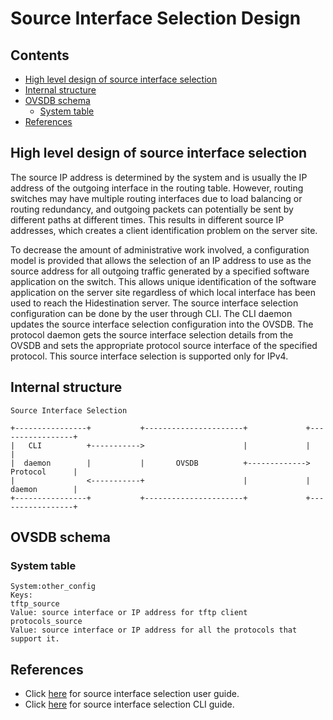 # Source Interface Selection Design

## Contents
   - [High level design of source interface selection](#high-level-design-of-source-interface-selection)
   - [Internal structure](#internal-structure)
   - [OVSDB schema](#ovsdb-schema)
       - [System table](#system-table)
   - [References](#references)

## High level design of source interface selection

The source IP address is determined by the system and is usually the IP address of the outgoing interface in the routing table. However, routing switches may have multiple routing interfaces due to load balancing or routing redundancy, and outgoing packets can potentially be sent by different paths at different times. This results in different source IP addresses, which creates a client identification problem on the server site.

To decrease the amount of administrative work involved, a configuration model is provided that allows the selection of an IP address to use as the source address for all outgoing traffic generated by a specified software application on the switch. This allows unique identification of the software application on the server site regardless of which local interface has been used to reach the Hidestination server.
The source interface selection configuration can be done by the user through CLI. The CLI daemon updates the source interface selection configuration into the OVSDB.
The protocol daemon gets the source interface selection details from the OVSDB and sets the appropriate protocol source interface of the specified protocol.
This source interface selection is supported only for IPv4.


## Internal structure

```ditaa
Source Interface Selection

+----------------+           +----------------------+             +-----------------+
|   CLI          +----------->                      |             |                 |
|  daemon        |           |       OVSDB          +------------->   Protocol      |
|                <-----------+                      |             |   daemon        |
+----------------+           +----------------------+             +-----------------+
```

## OVSDB schema
### System table
```
System:other_config
Keys:
tftp_source
Value: source interface or IP address for tftp client
protocols_source
Value: source interface or IP address for all the protocols that support it.
```

## References
* Click [here](documents/user/source_interface_user_guide) for source interface selection user guide.
* Click [here](documents/user/source_interface_cli) for source interface selection CLI guide.
